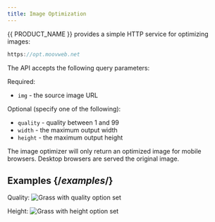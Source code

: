 ```yaml
---
title: Image Optimization
---
```


{{ PRODUCT_NAME }} provides a simple HTTP service for optimizing images:

```js
https://opt.moovweb.net
```

The API accepts the following query parameters:

Required:

- `img` - the source image URL

Optional (specify one of the following):

- `quality` - quality between 1 and 99
- `width` - the maximum output width
- `height` - the maximum output height

The image optimizer will only return an optimized image for mobile browsers. Desktop browsers are served the original image.

## Examples {/*examples*/}

Quality:
![Grass with quality option set](https://upload.wikimedia.org/wikipedia/commons/thumb/6/68/Grass_dsc08672-nevit.jpg/2560px-Grass_dsc08672-nevit.jpg?quality=30)

Height:
![Grass with height option set](https://upload.wikimedia.org/wikipedia/commons/thumb/6/68/Grass_dsc08672-nevit.jpg/2560px-Grass_dsc08672-nevit.jpg?height=300)
